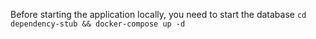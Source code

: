 Before starting the application locally, you need to start the database
`cd dependency-stub && docker-compose up -d`